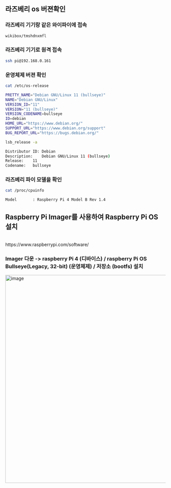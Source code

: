 ## 라즈베리 os 버젼확인

### 라즈베리 기기랑 같은 와이파이에 접속
```bash
wikibox/tmshdnxmfl
```
### 라즈베리 기기로 원격 접속
```bash
ssh pi@192.168.0.161
```
### 운영체제 버젼 확인
```bash
cat /etc/os-release
```
```bash
PRETTY_NAME="Debian GNU/Linux 11 (bullseye)"
NAME="Debian GNU/Linux"
VERSION_ID="11"
VERSION="11 (bullseye)"
VERSION_CODENAME=bullseye
ID=debian
HOME_URL="https://www.debian.org/"
SUPPORT_URL="https://www.debian.org/support"
BUG_REPORT_URL="https://bugs.debian.org/"
```
```bash
lsb_release -a
```
```bash
Distributor ID:	Debian
Description:	Debian GNU/Linux 11 (bullseye)
Release:	11
Codename:	bullseye
```
### 라즈베리 파이 모델을 확인
```bash
cat /proc/cpuinfo
```
```bash
Model		: Raspberry Pi 4 Model B Rev 1.4
```

## Raspberry Pi Imager를 사용하여 Raspberry Pi OS 설치 
<br>
https://www.raspberrypi.com/software/

### Imager 다운 -> raspberry Pi 4 (디바이스) / raspberry Pi OS Bullseye(Legacy, 32-bit) (운영체제) / 저장소 (bootfs) 설치 

<img width="652" alt="image" src="https://github.com/user-attachments/assets/b8738cc2-e4a0-41f9-897f-7599ca578b7e">
